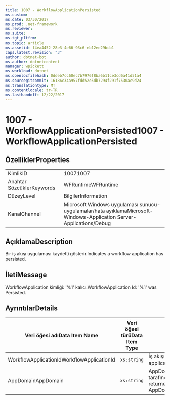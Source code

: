 ```yaml
---
title: 1007 - WorkflowApplicationPersisted
ms.custom: 
ms.date: 03/30/2017
ms.prod: .net-framework
ms.reviewer: 
ms.suite: 
ms.tgt_pltfrm: 
ms.topic: article
ms.assetid: f4ea4452-28e3-4e66-93c6-eb12ee29bcb1
caps.latest.revision: "3"
author: dotnet-bot
ms.author: dotnetcontent
manager: wpickett
ms.workload: dotnet
ms.openlocfilehash: 0ddeb7cc60ec7b7976f8ba6b11ce3cd6a41d51a4
ms.sourcegitcommit: 16186c34a957fdd52e5db7294f291f7530ac9d24
ms.translationtype: MT
ms.contentlocale: tr-TR
ms.lasthandoff: 12/22/2017
---
```

# <a name="1007---workflowapplicationpersisted"></a><span data-ttu-id="e2508-102">1007 - WorkflowApplicationPersisted</span><span class="sxs-lookup"><span data-stu-id="e2508-102">1007 - WorkflowApplicationPersisted</span></span>
## <a name="properties"></a><span data-ttu-id="e2508-103">Özellikler</span><span class="sxs-lookup"><span data-stu-id="e2508-103">Properties</span></span>  
  
|||  
|-|-|  
|<span data-ttu-id="e2508-104">Kimlik</span><span class="sxs-lookup"><span data-stu-id="e2508-104">ID</span></span>|<span data-ttu-id="e2508-105">1007</span><span class="sxs-lookup"><span data-stu-id="e2508-105">1007</span></span>|  
|<span data-ttu-id="e2508-106">Anahtar Sözcükler</span><span class="sxs-lookup"><span data-stu-id="e2508-106">Keywords</span></span>|<span data-ttu-id="e2508-107">WFRuntime</span><span class="sxs-lookup"><span data-stu-id="e2508-107">WFRuntime</span></span>|  
|<span data-ttu-id="e2508-108">Düzey</span><span class="sxs-lookup"><span data-stu-id="e2508-108">Level</span></span>|<span data-ttu-id="e2508-109">Bilgiler</span><span class="sxs-lookup"><span data-stu-id="e2508-109">Information</span></span>|  
|<span data-ttu-id="e2508-110">Kanal</span><span class="sxs-lookup"><span data-stu-id="e2508-110">Channel</span></span>|<span data-ttu-id="e2508-111">Microsoft Windows uygulaması sunucu-uygulamalar/hata ayıklama</span><span class="sxs-lookup"><span data-stu-id="e2508-111">Microsoft-Windows-Application Server-Applications/Debug</span></span>|  
  
## <a name="description"></a><span data-ttu-id="e2508-112">Açıklama</span><span class="sxs-lookup"><span data-stu-id="e2508-112">Description</span></span>  
 <span data-ttu-id="e2508-113">Bir iş akışı uygulaması kaydetti gösterir.</span><span class="sxs-lookup"><span data-stu-id="e2508-113">Indicates a workflow application has persisted.</span></span>  
  
## <a name="message"></a><span data-ttu-id="e2508-114">İleti</span><span class="sxs-lookup"><span data-stu-id="e2508-114">Message</span></span>  
 <span data-ttu-id="e2508-115">WorkflowApplication kimliği: '%1' kalıcı.</span><span class="sxs-lookup"><span data-stu-id="e2508-115">WorkflowApplication Id: '%1' was Persisted.</span></span>  
  
## <a name="details"></a><span data-ttu-id="e2508-116">Ayrıntılar</span><span class="sxs-lookup"><span data-stu-id="e2508-116">Details</span></span>  
  
|<span data-ttu-id="e2508-117">Veri öğesi adı</span><span class="sxs-lookup"><span data-stu-id="e2508-117">Data Item Name</span></span>|<span data-ttu-id="e2508-118">Veri öğesi türü</span><span class="sxs-lookup"><span data-stu-id="e2508-118">Data Item Type</span></span>|<span data-ttu-id="e2508-119">Açıklama</span><span class="sxs-lookup"><span data-stu-id="e2508-119">Description</span></span>|  
|--------------------|--------------------|-----------------|  
|<span data-ttu-id="e2508-120">WorkflowApplicationId</span><span class="sxs-lookup"><span data-stu-id="e2508-120">WorkflowApplicationId</span></span>|`xs:string`|<span data-ttu-id="e2508-121">İş akışı uygulama kimliği</span><span class="sxs-lookup"><span data-stu-id="e2508-121">The workflow application id</span></span>|  
|<span data-ttu-id="e2508-122">AppDomain</span><span class="sxs-lookup"><span data-stu-id="e2508-122">AppDomain</span></span>|`xs:string`|<span data-ttu-id="e2508-123">AppDomain.CurrentDomain.FriendlyName tarafından döndürülen dize.</span><span class="sxs-lookup"><span data-stu-id="e2508-123">The string returned by AppDomain.CurrentDomain.FriendlyName.</span></span>|
